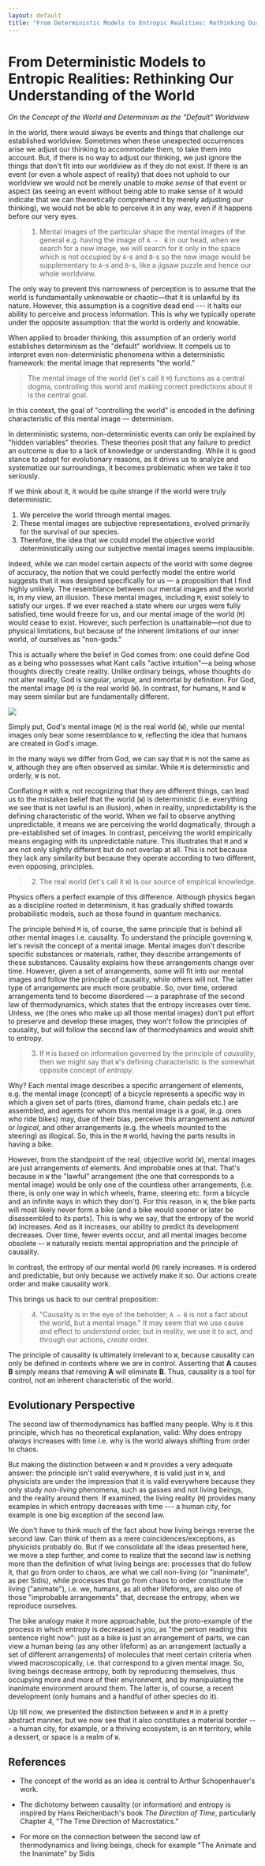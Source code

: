 ```yaml
---
layout: default
title: "From Deterministic Models to Entropic Realities: Rethinking Our Understanding of the World"
---
```


# From Deterministic Models to Entropic Realities: Rethinking Our Understanding of the World

_On the Concept of the World and Determinism as the "Default" Worldview_

In the world, there would always be events and things that challenge our established worldview. Sometimes when these unexpected occurrences arise we adjust our thinking to accommodate them, to take them into account. But, if there is no way to adjust our thinking, we just ignore the things that don't fit into our worldview as if they do not exist. If there is an event (or even a whole aspect of reality) that does not uphold to our worldview we would not be merely unable to _make sense_ of that event or aspect (as seeing an event without being able to make sense of it would indicate that we can theoretically comprehend it by merely adjusting our thinking), we would not be able to perceive it in any way, even if it happens before our very eyes.

> 1.  Mental images of the particular shape the mental images of the general e.g. having the image of `A ⇒  B` in our head, when we search for a new image, we will search for it only in the space which is not occupied by `A`-s and `B`-s so the new image would be supplementary to `A`-s and `B`-s, like a jigsaw puzzle and hence our whole worldview.

The only way to prevent this narrowness of perception is to assume that the world is fundamentally unknowable or chaotic—that it is unlawful by its nature. However, this assumption is a cognitive dead end --- it halts our ability to perceive and process information. This is why we typically operate under the opposite assumption: that the world is orderly and knowable.

When applied to broader thinking, this assumption of an orderly world establishes determinism as the "default" worldview. It compels us to interpret even non-deterministic phenomena within a deterministic framework: the mental image that represents "the world."

> The mental image of the world (let's call it `M`) functions as a central dogma, controlling this world and making correct predictions about it is the central goal.

In this context, the goal of "controlling the world" is encoded in the defining characteristic of this mental image — determinism.

In deterministic systems, non-deterministic events can only be explained by "hidden variables" theories. These theories posit that any failure to predict an outcome is due to a lack of knowledge or understanding. While it is good stance to adopt for evolutionary reasons, as it drives us to analyze and systematize our surroundings, it becomes problematic when we take it too seriously.

If we think about it, it would be quite strange if the world were truly deterministic.

1. We perceive the world through mental images.
2. These mental images are subjective representations, evolved primarily for the survival of our species.
3. Therefore, the idea that we could model the objective world deterministically using our subjective mental images seems implausible.

Indeed, while we can model certain aspects of the world with some degree of accuracy, the notion that we could perfectly model the entire world suggests that it was designed specifically for us — a proposition that I find highly unlikely. The resemblance between our mental images and the world is, in my view, an illusion. These mental images, including `M`, exist solely to satisfy our urges. If we ever reached a state where our urges were fully satisfied, time would freeze for us, and our mental image of the world (`M`) would cease to exist. However, such perfection is unattainable—not due to physical limitations, but because of the inherent limitations of our inner world, of ourselves as "non-gods."

This is actually where the belief in God comes from: one could define God as a being who possesses what Kant calls "active intuition"—a being whose thoughts directly create reality. Unlike ordinary beings, whose thoughts do not alter reality, God is singular, unique, and immortal by definition. For God, the mental image (`M`) _is_ the real world (`W`). In contrast, for humans, `M` and `W` may seem similar but are fundamentally different.

![](../images/world.png)

Simply put, God's mental image (`M`) _is_ the real world (`W`), while our mental images only bear some resemblance to `W`, reflecting the idea that humans are created in God's image.

In the many ways we differ from God, we can say that `M` is not the same as `W`, although they are often observed as similar. While `M` is deterministic and orderly, `W` is not.

Conflating `M` with `W`, not recognizing that they are different things, can lead us to the mistaken belief that the world (`W`) is deterministic (i.e. everything we see that is not lawful is an illusion), when in reality, unpredictability is the defining characteristic of the world. When we fail to observe anything unpredictable, it means we are perceiving the world dogmatically, through a pre-established set of images. In contrast, perceiving the world empirically means engaging with its unpredictable nature. This illustrates that `M` and `W` are not only slightly different but do not overlap at all. This is not because they lack any similarity but because they operate according to two different, even opposing, principles.

> 2.  The real world (let's call it `W`) is our source of empirical knowledge.

Physics offers a perfect example of this difference. Although physics began as a discipline rooted in determinism, it has gradually shifted towards probabilistic models, such as those found in quantum mechanics.

The principle behind `M` is, of course, the same principle that is behind all other mental images i.e. causality. To understand the principle governing `W`, let's revisit the concept of a mental image. Mental images don't describe specific substances or materials, rather, they describe arrangements of these substances. Causality explains how these arrangements change over time. However, given a set of arrangements, some will fit into our mental images and follow the principle of causality, while others will not. The latter type of arrangements are much more probable. So, over time, ordered arrangements tend to become disordered — a paraphrase of the second law of thermodynamics, which states that the entropy increases over time. Unless, we (the ones who make up all those mental images) don't put effort to preserve and develop these images, they won't follow the principles of causality, but will follow the second law of thermodynamics and would shift to entropy.

> 3. If `M` is based on information governed by the principle of _causality_, then we might say that `W`'s defining characteristic is the somewhat opposite concept of _entropy_.

Why? Each mental image describes a specific arrangement of elements, e.g. the mental image (concept) of a bicycle represents a specific way in which a given set of parts (tires, diamond frame, chain pedals etc.) are assembled, and agents for whom this mental image is a goal, (e.g. ones who ride bikes) may, due of their bias, perceive this arrangement as _natural_ or _logical_, and other arrangements (e.g. the wheels mounted to the steering) as illogical. So, this in the `M` world, having the parts results in having a bike.

However, from the standpoint of the real, objective world (`W`), mental images are just arrangements of elements. And improbable ones at that. That's because in `W` the "lawful" arrangement (the one that corresponds to a mental image) would be only one of the countless other arrangements, (i.e. there, is only one way in which wheels, frame, steering etc. form a bicycle and an infinite ways in which they don't). For this reason, in `W`, the bike parts will most likely never form a bike (and a bike would sooner or later be disassembled to its parts). This is why we say, that the entropy of the world (`W`) increases. And as it increases, our ability to predict its development decreases. Over time, fewer events occur, and all mental images become obsolete -- `W` naturally resists mental appropriation and the principle of causality. 

In contrast, the entropy of our mental world (`M`) rarely increases. `M` is ordered and predictable, but only because we actively make it so. Our actions create order and make causality work.

This brings us back to our central proposition:

> 4.  "Causality is in the eye of the beholder; `A ⇒ B` is not a fact about the world, but a mental image." It may seem that we use cause and effect to _understand_ order, but in reality, we use it to act, and through our actions, _create_ order.

The principle of causality is ultimately irrelevant to `W`, because causality can only be defined in contexts where we are in control. Asserting that **A** causes **B** simply means that removing **A** will eliminate **B**. Thus, causality is a tool for control, not an inherent characteristic of the world.

## Evolutionary Perspective


The second law of thermodynamics has baffled many people. Why is it this principle, which has no theoretical explanation, valid: Why does entropy _always_ increases with time i.e. why is the world always shifting from order to chaos. 

But making the distinction between `W` and `M` provides a very adequate answer: the principle isn't valid everywhere, it is valid just in `W`, and physicists are under the impression that it is valid everywhere because they only study _non-living_  phenomena, such as gasses and not living beings, and the reality around them. If examined, the living reality (`M`) provides many examples in which entropy decreases with time --- a human city, for example is one big exception of the second law.

We don't have to think much of the fact about how living beings reverse the second law. Can think of them as a mere coincidences/exceptions, as physicists probably do. But if we consolidate all the ideas presented here, we move a step further, and come to realize that the second law is nothing more than the definition of what living beings are: processes that do follow it, that go from order to chaos, are what we call non-living (or "inanimate", as per Sidis), while processes that go from chaos to order constitute the living ("animate"), i.e. we, humans, as all other lifeforms, are also one of those "improbable arrangements" that, decrease the entropy, when we reproduce ourselves. 

The bike analogy make it more approachable, but the proto-example of the process in which entropy is decreased is _you_, as "the person reading this sentence right now": just as a bike is just an arrangement of parts, we can view a human being (as any other lifeform) as an arrangement (actually a set of different arrangements) of molecules that meet certain criteria when viwed macroscopically, i.e. that correspond to a given mental image. So, living beings decrease entropy, both by reproducing themselves, thus occupying more and more of their environment, and by manipulating the inanimate environment around them. The latter is, of course, a recent development (only humans and a handful of other species do it).

Up till now, we presented the distinction between `W` and `M` in a pretty abstract manner, but we now see that it also constitutes a material border --- a human city, for example, or a thriving ecosystem, is an `M` territory, while a dessert, or space is a realm of `W`.

## References

- The concept of the world as an idea is central to Arthur Schopenhauer's work.

- The dichotomy between causality (or information) and entropy is inspired by Hans Reichenbach's book _The Direction of Time_, particularly Chapter 4, "The Time Direction of Macrostatics."

- For more on the connection between the second law of thermodynamics and living beings, check for example "The Animate and the Inanimate" by Sidis
